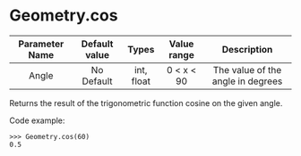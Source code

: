 # Geometry.cos

| Parameter Name | Default value | Types | Value range | Description | 
| :---: |  :---: | :---: | :---: | :---: |
| Angle | No Default | int, float | 0 < x < 90 | The value of the angle in degrees |

Returns the result of the trigonometric function cosine on the given angle.

Code example:
```
>>> Geometry.cos(60)
0.5
```


